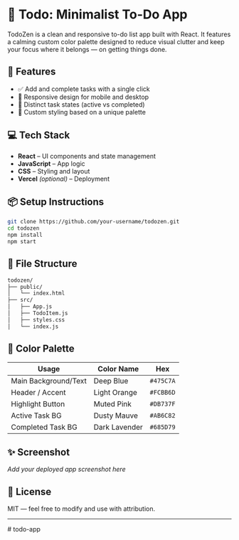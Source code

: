 # 📝 Todo: Minimalist To-Do App

TodoZen is a clean and responsive to-do list app built with React. It features a calming custom color palette designed to reduce visual clutter and keep your focus where it belongs — on getting things done.

## 🚀 Features

- ✅ Add and complete tasks with a single click
- 📱 Responsive design for mobile and desktop
- 🌈 Distinct task states (active vs completed)
- 🎨 Custom styling based on a unique palette

## 💻 Tech Stack

- **React** – UI components and state management
- **JavaScript** – App logic
- **CSS** – Styling and layout
- **Vercel** *(optional)* – Deployment

## 📦 Setup Instructions

```bash
git clone https://github.com/your-username/todozen.git
cd todozen
npm install
npm start
```

## 📁 File Structure

```bash
todozen/
├── public/
│   └── index.html
├── src/
│   ├── App.js
│   ├── TodoItem.js
│   ├── styles.css
│   └── index.js
```

## 🌈 Color Palette

| Usage                 | Color Name      | Hex       |
|----------------------|-----------------|-----------|
| Main Background/Text | Deep Blue       | `#475C7A` |
| Header / Accent      | Light Orange    | `#FCBB6D` |
| Highlight Button     | Muted Pink      | `#DB737F` |
| Active Task BG       | Dusty Mauve     | `#AB6C82` |
| Completed Task BG    | Dark Lavender   | `#685D79` |

## ✨ Screenshot

*Add your deployed app screenshot here*

## 📜 License

MIT — feel free to modify and use with attribution.

---
#   t o d o - a p p  
 